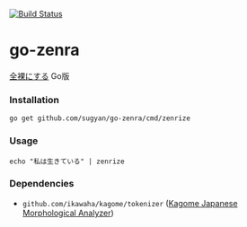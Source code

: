 [![Build Status](https://travis-ci.org/sugyan/go-zenra.svg?branch=master)](https://travis-ci.org/sugyan/go-zenra)

# go-zenra #

[全裸にする](https://github.com/sugyan/Zenra) Go版


### Installation ###

    go get github.com/sugyan/go-zenra/cmd/zenrize


### Usage ###

    echo "私は生きている" | zenrize


### Dependencies ###

- `github.com/ikawaha/kagome/tokenizer` ([Kagome Japanese Morphological Analyzer](https://github.com/ikawaha/kagome))
